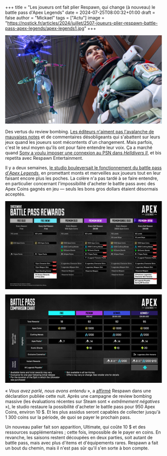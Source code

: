 +++
title = "Les joueurs ont fait plier Respawn, qui change (à nouveau) le battle pass d'Apex Legends"
date = 2024-07-25T08:00:32+01:00
draft = false
author = "Mickael"
tags = ["Actu"]
image = "https://nostick.fr/articles/2024/juillet/2507-joueurs-plier-respawn-battle-pass-apex-legends/apex-legends1.jpg"
+++

![Apex Legends](apex-legends1.jpg) 

Des vertus du review bombing. [Les éditeurs n'aiment pas l'avalanche de mauvaises notes](https://nostick.fr/articles/2024/juillet/2407-gta-vi-review-bombing/) et de commentaires désobligeants qui s'abattent sur leurs jeux quand les joueurs sont mécontents d'un changement. Mais parfois, c'est le seul moyen qu'ils ont pour faire entendre leur voix. Ça a marché quand [Sony a voulu imposer une connexion au PSN dans *Helldivers II*](https://nostick.fr/articles/2024/mai/0505-sony-fait-plonger-helldivers-2-en-enfer/), et bis repetita avec Respawn Entertainment.

Il y a deux semaines, [le studio bouleversait le fonctionnement du battle pass d'*Apex Legends*](https://nostick.fr/articles/2024/juillet/0907-battle-pass-apex-legends-respawn/), en promettant monts et merveilles aux joueurs tout en leur faisant encore plus les poches. La colère n'a pas tardé à se faire entendre, en particulier concernant l'impossibilité d'acheter le battle pass avec des Apex Coins gagnés en jeu — seuls les bons gros dollars étaient désormais acceptés.

![Apex Legends](apex-legends-tableau-battle-pass.jpg "L'ancien nouveau battle pass…") 

![Apex Legends](battle-pass-apex-legends.jpg "… et le nouveau (nouveau) battle pass.") 

« *Vous avez parlé, nous avons entendu* », a [affirmé](https://x.com/PlayApex/status/1816156552396734859) Respawn dans une déclaration publiée cette nuit. Après une campagne de review bombing massive (les évaluations récentes sur Steam sont « *extrêmement négatives* »), le studio restaure la possibilité d'acheter le battle pass pour 950 Apex Coins, environ 10 $. Et les plus assidus seront capables de collecter jusqu'à 1 300 coins sur la période, de quoi se payer le prochain pass.

Un nouveau palier fait son apparition, Ultimate, qui coûte 10 $ et des ressources supplémentaires ; cette fois, impossible de le payer en coins. En revanche, les saisons restent découpées en deux parties, soit autant de battle pass, mais avec plus d'items et d'équipements rares. Respawn a fait un bout du chemin, mais il n'est pas sûr qu'il s'en sorte à bon compte.